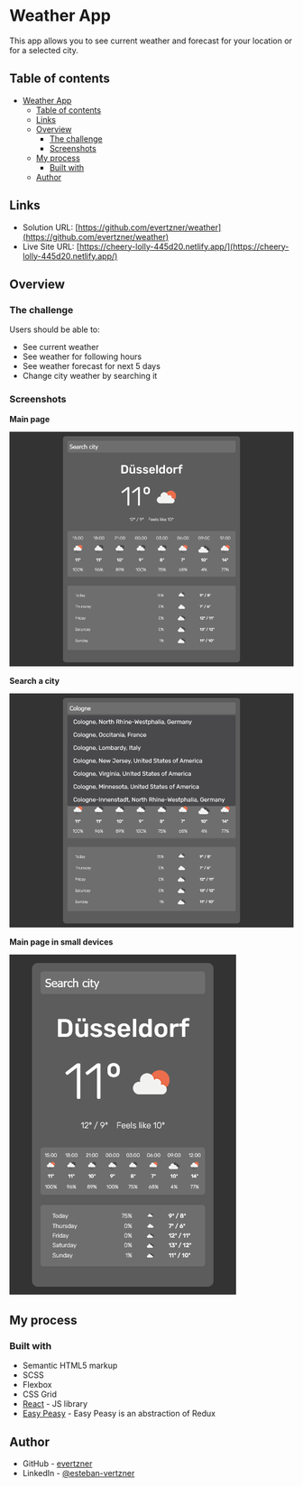 # Weather App

This app allows you to see current weather and forecast for your location or for a selected city.

## Table of contents

- [Weather App](#weather-app)
  - [Table of contents](#table-of-contents)
  - [Links](#links)
  - [Overview](#overview)
    - [The challenge](#the-challenge)
    - [Screenshots](#screenshots)
  - [My process](#my-process)
    - [Built with](#built-with)
  - [Author](#author)

## Links

- Solution URL: [https://github.com/evertzner/weather](https://github.com/evertzner/weather)
- Live Site URL: [https://cheery-lolly-445d20.netlify.app/](https://cheery-lolly-445d20.netlify.app/)

## Overview

### The challenge

Users should be able to:

- See current weather
- See weather for following hours
- See weather forecast for next 5 days
- Change city weather by searching it

### Screenshots

**Main page**

![](./screenshots/main.png)

**Search a city**

![](./screenshots/main-search.png)

**Main page in small devices**

![](./screenshots/main-small-devices.png)

## My process

### Built with

- Semantic HTML5 markup
- SCSS
- Flexbox
- CSS Grid
- [React](https://reactjs.org/) - JS library
- [Easy Peasy](https://easy-peasy.vercel.app/) - Easy Peasy is an abstraction of Redux


## Author

- GitHub - [evertzner](https://github.com/evertzner)
- LinkedIn - [@esteban-vertzner](https://www.linkedin.com/in/esteban-vertzner/)